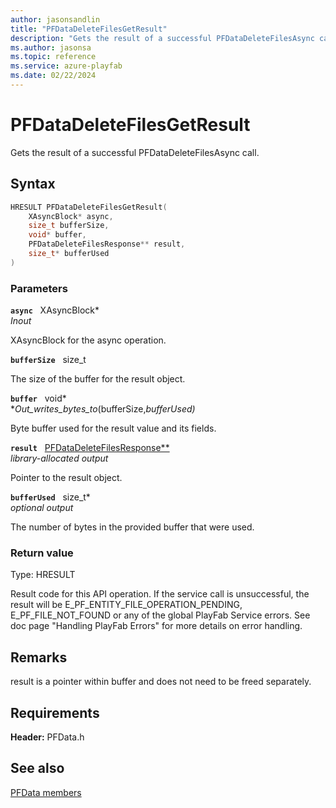 ```yaml
---
author: jasonsandlin
title: "PFDataDeleteFilesGetResult"
description: "Gets the result of a successful PFDataDeleteFilesAsync call."
ms.author: jasonsa
ms.topic: reference
ms.service: azure-playfab
ms.date: 02/22/2024
---
```


# PFDataDeleteFilesGetResult  

Gets the result of a successful PFDataDeleteFilesAsync call.  

## Syntax  
  
```cpp
HRESULT PFDataDeleteFilesGetResult(  
    XAsyncBlock* async,  
    size_t bufferSize,  
    void* buffer,  
    PFDataDeleteFilesResponse** result,  
    size_t* bufferUsed  
)  
```  
  
### Parameters  
  
**`async`** &nbsp; XAsyncBlock*  
*_Inout_*  
  
XAsyncBlock for the async operation.  
  
**`bufferSize`** &nbsp; size_t  
  
The size of the buffer for the result object.  
  
**`buffer`** &nbsp; void*  
*_Out_writes_bytes_to_(bufferSize,*bufferUsed)*  
  
Byte buffer used for the result value and its fields.  
  
**`result`** &nbsp; [PFDataDeleteFilesResponse**](../../pfdatatypes/structs/pfdatadeletefilesresponse.md)  
*library-allocated output*  
  
Pointer to the result object.  
  
**`bufferUsed`** &nbsp; size_t*  
*optional output*  
  
The number of bytes in the provided buffer that were used.  
  
  
### Return value
Type: HRESULT
  
Result code for this API operation. If the service call is unsuccessful, the result will be E_PF_ENTITY_FILE_OPERATION_PENDING, E_PF_FILE_NOT_FOUND or any of the global PlayFab Service errors. See doc page "Handling PlayFab Errors" for more details on error handling.
  
## Remarks  
  
result is a pointer within buffer and does not need to be freed separately.
  
## Requirements  
  
**Header:** PFData.h
  
## See also  
[PFData members](../pfdata_members.md)  

  
  
